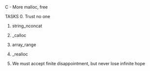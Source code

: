 C - More malloc, free

TASKS
0. Trust no one

1. string_nconcat

2. _calloc

3. array_range

4. _realloc

5. We must accept finite disappointment, but never lose infinite hope
